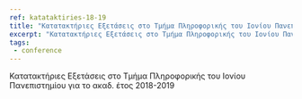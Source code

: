 ```yaml
---
ref: katataktiries-18-19
title: "Κατατακτήριες Εξετάσεις στο Τμήμα Πληροφορικής του Ιονίου Πανεπιστημίου για το ακαδ. έτος 2018-2019"
excerpt: "Κατατακτήριες Εξετάσεις στο Τμήμα Πληροφορικής του Ιονίου Πανεπιστημίου για το ακαδ. έτος 2018-2019"
tags:
 - conference
---
```

Κατατακτήριες Εξετάσεις στο Τμήμα Πληροφορικής του Ιονίου Πανεπιστημίου για το ακαδ. έτος 2018-2019

